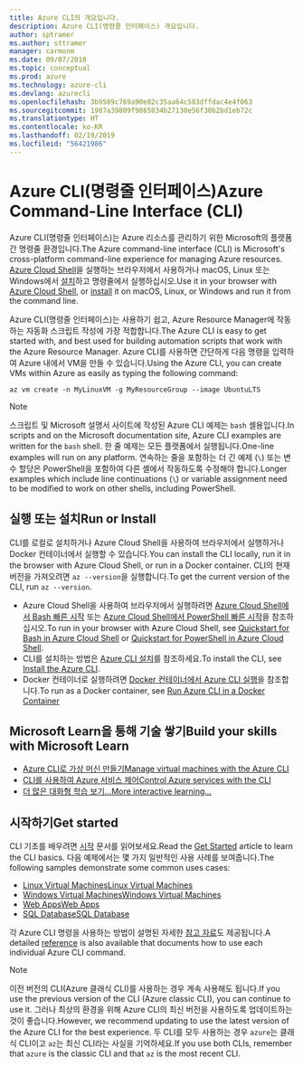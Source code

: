 ```yaml
---
title: Azure CLI의 개요입니다.
description: Azure CLI(명령줄 인터페이스) 개요입니다.
author: sptramer
ms.author: sttramer
manager: carmonm
ms.date: 09/07/2018
ms.topic: conceptual
ms.prod: azure
ms.technology: azure-cli
ms.devlang: azurecli
ms.openlocfilehash: 3b9589c769a90e82c35aa64c583dffdac4e4f063
ms.sourcegitcommit: 1987a39809f9865034b27130e56f30b2bd1eb72c
ms.translationtype: HT
ms.contentlocale: ko-KR
ms.lasthandoff: 02/19/2019
ms.locfileid: "56421986"
---
```

# <a name="azure-command-line-interface-cli"></a><span data-ttu-id="bccfc-103">Azure CLI(명령줄 인터페이스)</span><span class="sxs-lookup"><span data-stu-id="bccfc-103">Azure Command-Line Interface (CLI)</span></span>

<span data-ttu-id="bccfc-104">Azure CLI(명령줄 인터페이스)는 Azure 리소스를 관리하기 위한 Microsoft의 플랫폼 간 명령줄 환경입니다.</span><span class="sxs-lookup"><span data-stu-id="bccfc-104">The Azure command-line interface (CLI) is Microsoft's cross-platform command-line experience for managing Azure resources.</span></span>
<span data-ttu-id="bccfc-105">[Azure Cloud Shell](/azure/cloud-shell/overview)을 실행하는 브라우저에서 사용하거나 macOS, Linux 또는 Windows에서 [설치](install-azure-cli.md)하고 명령줄에서 실행하십시오.</span><span class="sxs-lookup"><span data-stu-id="bccfc-105">Use it in your browser with [Azure Cloud Shell](/azure/cloud-shell/overview), or [install](install-azure-cli.md) it on macOS, Linux, or Windows and run it from the command line.</span></span>

<span data-ttu-id="bccfc-106">Azure CLI(명령줄 인터페이스)는 사용하기 쉽고, Azure Resource Manager에 작동하는 자동화 스크립트 작성에 가장 적합합니다.</span><span class="sxs-lookup"><span data-stu-id="bccfc-106">The Azure CLI is easy to get started with, and best used for building automation scripts that work with the Azure Resource Manager.</span></span>
<span data-ttu-id="bccfc-107">Azure CLI를 사용하면 간단하게 다음 명령을 입력하여 Azure 내에서 VM을 만들 수 있습니다.</span><span class="sxs-lookup"><span data-stu-id="bccfc-107">Using the Azure CLI, you can create VMs within Azure as easily as typing the following command:</span></span>

```azurecli-interactive
az vm create -n MyLinuxVM -g MyResourceGroup --image UbuntuLTS
```

> [!NOTE]
>
> <span data-ttu-id="bccfc-108">스크립트 및 Microsoft 설명서 사이트에 작성된 Azure CLI 예제는 `bash` 셸용입니다.</span><span class="sxs-lookup"><span data-stu-id="bccfc-108">In scripts and on the Microsoft documentation site, Azure CLI examples are written for the `bash` shell.</span></span> <span data-ttu-id="bccfc-109">한 줄 예제는 모든 플랫폼에서 실행됩니다.</span><span class="sxs-lookup"><span data-stu-id="bccfc-109">One-line examples will run on any platform.</span></span> <span data-ttu-id="bccfc-110">연속하는 줄을 포함하는 더 긴 예제 (`\`) 또는 변수 할당은 PowerShell을 포함하여 다른 셸에서 작동하도록 수정해야 합니다.</span><span class="sxs-lookup"><span data-stu-id="bccfc-110">Longer examples which include line continuations (`\`) or variable assignment need to be modified to work on other shells, including PowerShell.</span></span>

## <a name="run-or-install"></a><span data-ttu-id="bccfc-111">실행 또는 설치</span><span class="sxs-lookup"><span data-stu-id="bccfc-111">Run or Install</span></span>

<span data-ttu-id="bccfc-112">CLI를 로컬로 설치하거나 Azure Cloud Shell을 사용하여 브라우저에서 실행하거나 Docker 컨테이너에서 실행할 수 있습니다.</span><span class="sxs-lookup"><span data-stu-id="bccfc-112">You can install the CLI locally, run it in the browser with Azure Cloud Shell, or run in a Docker container.</span></span> <span data-ttu-id="bccfc-113">CLI의 현재 버전을 가져오려면 `az --version`을 실행합니다.</span><span class="sxs-lookup"><span data-stu-id="bccfc-113">To get the current version of the CLI, run `az --version`.</span></span>

* <span data-ttu-id="bccfc-114">Azure Cloud Shell을 사용하여 브라우저에서 실행하려면 [Azure Cloud Shell에서 Bash 빠른 시작](/azure/cloud-shell/quickstart) 또는 [Azure Cloud Shell에서 PowerShell 빠른 시작](/azure/cloud-shell/quickstart-powershell)을 참조하십시오.</span><span class="sxs-lookup"><span data-stu-id="bccfc-114">To run in your browser with Azure Cloud Shell, see [Quickstart for Bash in Azure Cloud Shell](/azure/cloud-shell/quickstart) or [Quickstart for PowerShell in Azure Cloud Shell](/azure/cloud-shell/quickstart-powershell).</span></span>
* <span data-ttu-id="bccfc-115">CLI를 설치하는 방법은 [Azure CLI 설치](install-azure-cli.md)를 참조하세요.</span><span class="sxs-lookup"><span data-stu-id="bccfc-115">To install the CLI, see [Install the Azure CLI](install-azure-cli.md).</span></span>
* <span data-ttu-id="bccfc-116">Docker 컨테이너로 실행하려면 [Docker 컨테이너에서 Azure CLI 실행](run-azure-cli-docker.md)을 참조합니다.</span><span class="sxs-lookup"><span data-stu-id="bccfc-116">To run as a Docker container, see [Run Azure CLI in a Docker Container](run-azure-cli-docker.md)</span></span>

## <a name="build-your-skills-with-microsoft-learn"></a><span data-ttu-id="bccfc-117">Microsoft Learn을 통해 기술 쌓기</span><span class="sxs-lookup"><span data-stu-id="bccfc-117">Build your skills with Microsoft Learn</span></span>

- [<span data-ttu-id="bccfc-118">Azure CLI로 가상 머신 만들기</span><span class="sxs-lookup"><span data-stu-id="bccfc-118">Manage virtual machines with the Azure CLI</span></span>](/learn/modules/manage-virtual-machines-with-azure-cli/)
- [<span data-ttu-id="bccfc-119">CLI를 사용하여 Azure 서비스 제어</span><span class="sxs-lookup"><span data-stu-id="bccfc-119">Control Azure services with the CLI</span></span>](/learn/modules/control-azure-services-with-cli/)
- [<span data-ttu-id="bccfc-120">더 많은 대화형 학습 보기...</span><span class="sxs-lookup"><span data-stu-id="bccfc-120">More interactive learning...</span></span>](/learn/browse/?products=azure-clis)

## <a name="get-started"></a><span data-ttu-id="bccfc-121">시작하기</span><span class="sxs-lookup"><span data-stu-id="bccfc-121">Get started</span></span>

<span data-ttu-id="bccfc-122">CLI 기초를 배우려면 [시작](get-started-with-azure-cli.md) 문서를 읽어보세요.</span><span class="sxs-lookup"><span data-stu-id="bccfc-122">Read the [Get Started](get-started-with-azure-cli.md) article to learn the CLI basics.</span></span> <span data-ttu-id="bccfc-123">다음 예제에서는 몇 가지 일반적인 사용 사례를 보여줍니다.</span><span class="sxs-lookup"><span data-stu-id="bccfc-123">The following samples demonstrate some common uses cases:</span></span>

- [<span data-ttu-id="bccfc-124">Linux Virtual Machines</span><span class="sxs-lookup"><span data-stu-id="bccfc-124">Linux Virtual Machines</span></span>](/azure/virtual-machines/virtual-machines-linux-cli-samples?toc=%2fcli%2fazure%2ftoc.json&bc=%2fcli%2fazure%2fbreadcrumb%2ftoc.json)
- [<span data-ttu-id="bccfc-125">Windows Virtual Machines</span><span class="sxs-lookup"><span data-stu-id="bccfc-125">Windows Virtual Machines</span></span>](/azure/virtual-machines/virtual-machines-windows-cli-samples?toc=%2fcli%2fazure%2ftoc.json&bc=%2fcli%2fazure%2fbreadcrumb%2ftoc.json)
- [<span data-ttu-id="bccfc-126">Web Apps</span><span class="sxs-lookup"><span data-stu-id="bccfc-126">Web Apps</span></span>](/azure/app-service-web/app-service-cli-samples?toc=%2fcli%2fazure%2ftoc.json&bc=%2fcli%2fazure%2fbreadcrumb%2ftoc.json)
- [<span data-ttu-id="bccfc-127">SQL Database</span><span class="sxs-lookup"><span data-stu-id="bccfc-127">SQL Database</span></span>](/azure/sql-database/sql-database-cli-samples?toc=%2fcli%2fazure%2ftoc.json&bc=%2fcli%2fazure%2fbreadcrumb%2ftoc.json)

<span data-ttu-id="bccfc-128">각 Azure CLI 명령을 사용하는 방법이 설명된 자세한 [참고 자료](/cli/azure/reference-index)도 제공됩니다.</span><span class="sxs-lookup"><span data-stu-id="bccfc-128">A detailed [reference](/cli/azure/reference-index) is also available that documents how to use each individual Azure CLI command.</span></span>

> [!NOTE]
> <span data-ttu-id="bccfc-129">이전 버전의 CLI(Azure 클래식 CLI)를 사용하는 경우 계속 사용해도 됩니다.</span><span class="sxs-lookup"><span data-stu-id="bccfc-129">If you use the previous version of the CLI (Azure classic CLI), you can continue to use it.</span></span>
> <span data-ttu-id="bccfc-130">그러나 최상의 환경을 위해 Azure CLI의 최신 버전을 사용하도록 업데이트하는 것이 좋습니다.</span><span class="sxs-lookup"><span data-stu-id="bccfc-130">However, we recommend updating to use the latest version of the Azure CLI for the best experience.</span></span>
> <span data-ttu-id="bccfc-131">두 CLI를 모두 사용하는 경우 `azure`는 클래식 CLI이고 `az`는 최신 CLI라는 사실을 기억하세요.</span><span class="sxs-lookup"><span data-stu-id="bccfc-131">If you use both CLIs, remember that `azure` is the classic CLI and that `az` is the most recent CLI.</span></span>
